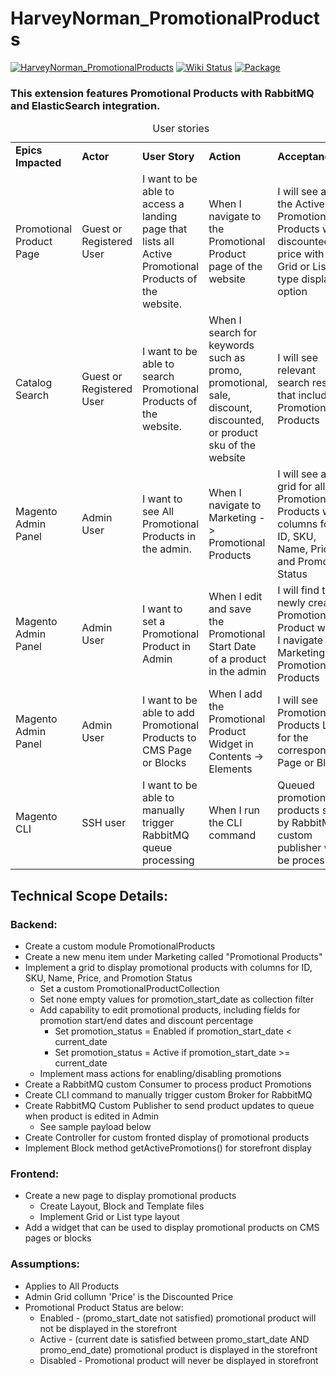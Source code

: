 # HarveyNorman_PromotionalProducts

[![HarveyNorman_PromotionalProducts](https://img.shields.io/badge/version-1.0.0-green.svg)](https://github.com/AndreaAndreoli/senior-dev-tech-showcase)
[![Wiki Status](https://img.shields.io/badge/wiki-partially-yellowgreen.svg)](https://github.com/AndreaAndreoli/senior-dev-tech-showcase)
[![Package](https://img.shields.io/badge/package-1.0.0-blue.svg)](https://github.com/AndreaAndreoli/senior-dev-tech-showcase)


### This extension features Promotional Products with RabbitMQ and ElasticSearch integration.

<table>
    <caption>User stories</caption>
    <tbody>
    <tr>
        <td><b>Epics Impacted</b></td>
        <td><b>Actor</b></td>
        <td><b>User Story</b></td>
        <td><b>Action</b></td>
        <td><b>Acceptance</b></td>
    </tr>
    <tr>
        <td>Promotional Product Page</td>
        <td>Guest or <br>
            Registered User
        </td>
        <td>I want to be able to access a landing page that lists all Active Promotional Products of the website.
        </td>
        <td>When I navigate to the Promotional Product page of the website</td>
        <td>I will see all the Active Promotional Products with discounted price with Grid or List type display option</td>
    </tr>
    <tr>
        <td>Catalog Search</td>
        <td>Guest or <br>
            Registered User
        </td>
        <td>I want to be able to search Promotional Products of the website.
        </td>
        <td>When I search for keywords such as promo, promotional, sale, discount, discounted, or product sku of the website</td>
        <td>I will see relevant search results that includes Promotional Products</td>
    </tr>
    <tr>
        <td>Magento Admin Panel</td>
        <td>Admin User</td>
        <td>I want to see All Promotional Products in the admin.</td>
        <td>When I navigate to Marketing -> Promotional Products</td>
        <td>I will see a grid for all Promotional Products with columns for ID, SKU, Name, Price and Promotion Status  
        </td>
    </tr>
    <tr>
        <td>Magento Admin Panel</td>
        <td>Admin User</td>
        <td>I want to set a Promotional Product in Admin</td>
        <td>When I edit and save the Promotional Start Date of a product in the admin</td>
        <td>I will find the newly created Promotional Product when I navigate to Marketing -> Promotional Products
        </td>
    </tr>
    <tr>
        <td>Magento Admin Panel</td>
        <td>Admin User</td>
        <td>I want to be able to add Promotional Products to CMS Page or Blocks</td>
        <td>When I add the Promotional Product Widget in Contents -> Elements</td>
        <td>I will see Promotional Products List for the corresponding Page or Block
        </td>
    </tr>
    <tr>
        <td>Magento CLI</td>
        <td>SSH user</td>
        <td>I want to be able to manually trigger RabbitMQ queue processing</td>
        <td>When I run the CLI command</td>
        <td>Queued promotional products sent by RabbitMQ custom publisher will be processed
        </td>
    </tr>
    </tbody>
</table>

## Technical Scope Details:
### Backend:
* Create a custom module PromotionalProducts
* Create a new menu item under Marketing called "Promotional Products"
* Implement a grid to display promotional products with columns for ID, SKU, Name, Price, and Promotion Status
    * Set a custom PromotionalProductCollection
    * Set none empty values for promotion_start_date as collection filter
    * Add capability to edit promotional products, including fields for promotion start/end dates and discount percentage
        * Set promotion_status = Enabled if promotion_start_date < current_date
        * Set promotion_status = Active if promotion_start_date >= current_date
    * Implement mass actions for enabling/disabling promotions
* Create a RabbitMQ custom Consumer to process product Promotions
* Create CLI command to manually trigger custom Broker for RabbitMQ
* Create RabbitMQ Custom Publisher to send product updates to queue when product is edited in Admin
    * See sample payload below
* Create Controller for custom fronted display of promotional products
* Implement Block method getActivePromotions() for storefront display
### Frontend:
* Create a new page to display promotional products
    * Create Layout, Block and Template files
    * Implement Grid or List type layout
* Add a widget that can be used to display promotional products on CMS pages or blocks

### Assumptions:
* Applies to All Products
* Admin Grid collumn 'Price' is the Discounted Price
* Promotional Product Status are below:
  * Enabled - (promo_start_date not satisfied) promotional product will not be displayed in the storefront
  * Active - (current date is satisfied between promo_start_date AND promo_end_date) promotional product is displayed in the storefront
  * Disabled - Promotional product will never be displayed in storefront
